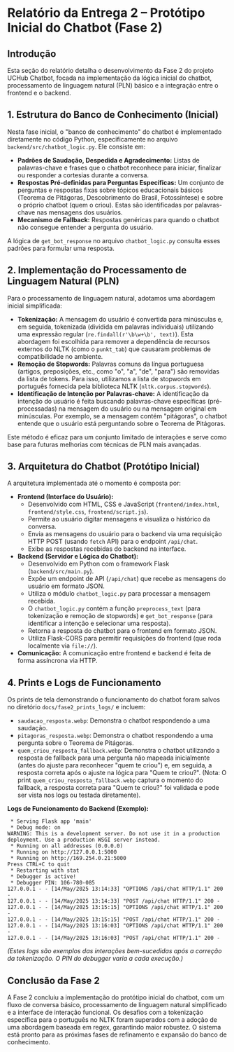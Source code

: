 # Relatório da Entrega 2 – Protótipo Inicial do Chatbot (Fase 2)

## Introdução

Esta seção do relatório detalha o desenvolvimento da Fase 2 do projeto UCHub Chatbot, focada na implementação da lógica inicial do chatbot, processamento de linguagem natural (PLN) básico e a integração entre o frontend e o backend.

## 1. Estrutura do Banco de Conhecimento (Inicial)

Nesta fase inicial, o "banco de conhecimento" do chatbot é implementado diretamente no código Python, especificamente no arquivo `backend/src/chatbot_logic.py`. Ele consiste em:

*   **Padrões de Saudação, Despedida e Agradecimento:** Listas de palavras-chave e frases que o chatbot reconhece para iniciar, finalizar ou responder a cortesias durante a conversa.
*   **Respostas Pré-definidas para Perguntas Específicas:** Um conjunto de perguntas e respostas fixas sobre tópicos educacionais básicos (Teorema de Pitágoras, Descobrimento do Brasil, Fotossíntese) e sobre o próprio chatbot (quem o criou). Estas são identificadas por palavras-chave nas mensagens dos usuários.
*   **Mecanismo de Fallback:** Respostas genéricas para quando o chatbot não consegue entender a pergunta do usuário.

A lógica de `get_bot_response` no arquivo `chatbot_logic.py` consulta esses padrões para formular uma resposta.

## 2. Implementação do Processamento de Linguagem Natural (PLN)

Para o processamento de linguagem natural, adotamos uma abordagem inicial simplificada:

*   **Tokenização:** A mensagem do usuário é convertida para minúsculas e, em seguida, tokenizada (dividida em palavras individuais) utilizando uma expressão regular (`re.findall(r'\b\w+\b', text)`). Esta abordagem foi escolhida para remover a dependência de recursos externos do NLTK (como o `punkt_tab`) que causaram problemas de compatibilidade no ambiente.
*   **Remoção de Stopwords:** Palavras comuns da língua portuguesa (artigos, preposições, etc., como "o", "a", "de", "para") são removidas da lista de tokens. Para isso, utilizamos a lista de stopwords em português fornecida pela biblioteca NLTK (`nltk.corpus.stopwords`).
*   **Identificação de Intenção por Palavras-chave:** A identificação da intenção do usuário é feita buscando palavras-chave específicas (pré-processadas) na mensagem do usuário ou na mensagem original em minúsculas. Por exemplo, se a mensagem contém "pitágoras", o chatbot entende que o usuário está perguntando sobre o Teorema de Pitágoras.

Este método é eficaz para um conjunto limitado de interações e serve como base para futuras melhorias com técnicas de PLN mais avançadas.

## 3. Arquitetura do Chatbot (Protótipo Inicial)

A arquitetura implementada até o momento é composta por:

*   **Frontend (Interface do Usuário):**
    *   Desenvolvido com HTML, CSS e JavaScript (`frontend/index.html`, `frontend/style.css`, `frontend/script.js`).
    *   Permite ao usuário digitar mensagens e visualiza o histórico da conversa.
    *   Envia as mensagens do usuário para o backend via uma requisição HTTP POST (usando `fetch` API) para o endpoint `/api/chat`.
    *   Exibe as respostas recebidas do backend na interface.
*   **Backend (Servidor e Lógica do Chatbot):**
    *   Desenvolvido em Python com o framework Flask (`backend/src/main.py`).
    *   Expõe um endpoint de API (`/api/chat`) que recebe as mensagens do usuário em formato JSON.
    *   Utiliza o módulo `chatbot_logic.py` para processar a mensagem recebida.
    *   O `chatbot_logic.py` contém a função `preprocess_text` (para tokenização e remoção de stopwords) e `get_bot_response` (para identificar a intenção e selecionar uma resposta).
    *   Retorna a resposta do chatbot para o frontend em formato JSON.
    *   Utiliza Flask-CORS para permitir requisições do frontend (que roda localmente via `file://`).
*   **Comunicação:** A comunicação entre frontend e backend é feita de forma assíncrona via HTTP.

## 4. Prints e Logs de Funcionamento

Os prints de tela demonstrando o funcionamento do chatbot foram salvos no diretório `docs/fase2_prints_logs/` e incluem:

*   `saudacao_resposta.webp`: Demonstra o chatbot respondendo a uma saudação.
*   `pitagoras_resposta.webp`: Demonstra o chatbot respondendo a uma pergunta sobre o Teorema de Pitágoras.
*   `quem_criou_resposta_fallback.webp`: Demonstra o chatbot utilizando a resposta de fallback para uma pergunta não mapeada inicialmente (antes do ajuste para reconhecer "quem te criou") e, em seguida, a resposta correta após o ajuste na lógica para "Quem te criou?". (Nota: O print `quem_criou_resposta_fallback.webp` captura o momento do fallback, a resposta correta para "Quem te criou?" foi validada e pode ser vista nos logs ou testada diretamente).

**Logs de Funcionamento do Backend (Exemplo):**

```log
 * Serving Flask app 'main'
 * Debug mode: on
WARNING: This is a development server. Do not use it in a production deployment. Use a production WSGI server instead.
 * Running on all addresses (0.0.0.0)
 * Running on http://127.0.0.1:5000
 * Running on http://169.254.0.21:5000
Press CTRL+C to quit
 * Restarting with stat
 * Debugger is active!
 * Debugger PIN: 106-780-085
127.0.0.1 - - [14/May/2025 13:14:33] "OPTIONS /api/chat HTTP/1.1" 200 -
127.0.0.1 - - [14/May/2025 13:14:33] "POST /api/chat HTTP/1.1" 200 -
127.0.0.1 - - [14/May/2025 13:15:15] "OPTIONS /api/chat HTTP/1.1" 200 -
127.0.0.1 - - [14/May/2025 13:15:15] "POST /api/chat HTTP/1.1" 200 -
127.0.0.1 - - [14/May/2025 13:16:03] "OPTIONS /api/chat HTTP/1.1" 200 -
127.0.0.1 - - [14/May/2025 13:16:03] "POST /api/chat HTTP/1.1" 200 -
```
*(Estes logs são exemplos das interações bem-sucedidas após a correção da tokenização. O PIN do debugger varia a cada execução.)*

## Conclusão da Fase 2

A Fase 2 concluiu a implementação do protótipo inicial do chatbot, com um fluxo de conversa básico, processamento de linguagem natural simplificado e a interface de interação funcional. Os desafios com a tokenização específica para o português no NLTK foram superados com a adoção de uma abordagem baseada em regex, garantindo maior robustez. O sistema está pronto para as próximas fases de refinamento e expansão do banco de conhecimento.


